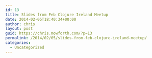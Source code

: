 ```yaml
---
id: 13
title: Slides from Feb Clojure Ireland Meetup
date: 2014-02-05T18:40:34+00:00
author: chris
layout: post
guid: https://chris.mowforth.com/?p=13
permalink: /2014/02/05/slides-from-feb-clojure-ireland-meetup/
categories:
  - Uncategorized
---
```


